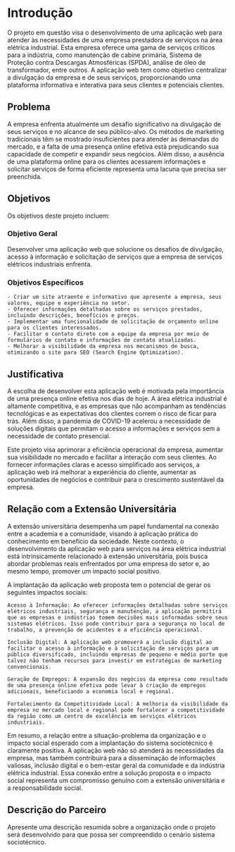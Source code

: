 # Introdução

O projeto em questão visa o desenvolvimento de uma aplicação web para atender às necessidades de uma empresa prestadora de serviços na área elétrica industrial. Esta empresa oferece uma gama de serviços críticos para a indústria, como manutenção de cabine primária, Sistema de Proteção contra Descargas Atmosféricas (SPDA), análise de óleo de transformador, entre outros. A aplicação web tem como objetivo centralizar a divulgação da empresa e de seus serviços, proporcionando uma plataforma informativa e interativa para seus clientes e potenciais clientes.

## Problema
A empresa enfrenta atualmente um desafio significativo na divulgação de seus serviços e no alcance de seu público-alvo. Os métodos de marketing tradicionais têm se mostrado insuficientes para atender às demandas do mercado, e a falta de uma presença online efetiva está prejudicando sua capacidade de competir e expandir seus negócios. Além disso, a ausência de uma plataforma online para os clientes acessarem informações e solicitar serviços de forma eficiente representa uma lacuna que precisa ser preenchida.

## Objetivos

Os objetivos deste projeto incluem:

### Objetivo Geral

Desenvolver uma aplicação web que solucione os desafios de divulgação, acesso à informação e solicitação de serviços que a empresa de serviços elétricos industriais enfrenta.

### Objetivos Específicos

    - Criar um site atraente e informativo que apresente a empresa, seus valores, equipe e experiência no setor.
    - Oferecer informações detalhadas sobre os serviços prestados, incluindo descrições, benefícios e preços.
    - Implementar uma funcionalidade de solicitação de orçamento online para os clientes interessados.
    - Facilitar o contato direto com a equipe da empresa por meio de formulários de contato e informações de contato atualizadas.
    - Melhorar a visibilidade da empresa nos mecanismos de busca, otimizando o site para SEO (Search Engine Optimization).

## Justificativa

A escolha de desenvolver esta aplicação web é motivada pela importância de uma presença online efetiva nos dias de hoje. A área elétrica industrial é altamente competitiva, e as empresas que não acompanham as tendências tecnológicas e as expectativas dos clientes correm o risco de ficar para trás. Além disso, a pandemia de COVID-19 acelerou a necessidade de soluções digitais que permitam o acesso a informações e serviços sem a necessidade de contato presencial.

Este projeto visa aprimorar a eficiência operacional da empresa, aumentar sua visibilidade no mercado e facilitar a interação com seus clientes. Ao fornecer informações claras e acesso simplificado aos serviços, a aplicação web irá melhorar a experiência do cliente, aumentar as oportunidades de negócios e contribuir para o crescimento sustentável da empresa.

## Relação com a Extensão Universitária

A extensão universitária desempenha um papel fundamental na conexão entre a academia e a comunidade, visando à aplicação prática do conhecimento em benefício da sociedade. Neste contexto, o desenvolvimento da aplicação web para serviços na área elétrica industrial está intrinsicamente relacionado à extensão universitária, pois busca abordar problemas reais enfrentados por uma empresa do setor e, ao mesmo tempo, promover um impacto social positivo.

A implantação da aplicação web proposta tem o potencial de gerar os seguintes impactos sociais:

    Acesso à Informação: Ao oferecer informações detalhadas sobre serviços elétricos industriais, segurança e manutenção, a aplicação permitirá que as empresas e indústrias tomem decisões mais informadas sobre seus sistemas elétricos. Isso pode contribuir para a segurança no local de trabalho, a prevenção de acidentes e a eficiência operacional.

    Inclusão Digital: A aplicação web promoverá a inclusão digital ao facilitar o acesso à informação e à solicitação de serviços para um público diversificado, incluindo empresas de pequeno e médio porte que talvez não tenham recursos para investir em estratégias de marketing convencionais.

    Geração de Empregos: A expansão dos negócios da empresa como resultado de uma presença online efetiva pode levar à criação de empregos adicionais, beneficiando a economia local e regional.

    Fortalecimento da Competitividade Local: A melhoria da visibilidade da empresa no mercado local e regional pode fortalecer a competitividade da região como um centro de excelência em serviços elétricos industriais.

Em resumo, a relação entre a situação-problema da organização e o impacto social esperado com a implantação do sistema sociotécnico é claramente positiva. A aplicação web não só atenderá às necessidades da empresa, mas também contribuirá para a disseminação de informações valiosas, inclusão digital e o bem-estar geral da comunidade e da indústria elétrica industrial. Essa conexão entre a solução proposta e o impacto social representa um compromisso genuíno com a extensão universitária e a responsabilidade social.

## Descrição do Parceiro

Apresente uma descrição resumida sobre a organização onde o projeto será desenvolvido para que possa ser compreendido o cenário sistema sociotécnico.
